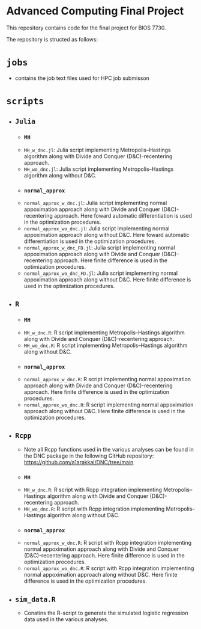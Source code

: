 # Advanced Computing Final Project

This repository contains code for the final project for BIOS 7730.

The repository is structed as follows:

# `jobs`
  - contains the job text files used for HPC job submisson 

# `scripts`
 - ## `Julia`
   -  ### `MH`
     - `MH_w_dnc.jl`: Julia script implementing Metropolis–Hastings algorithm along with Divide and Conquer (D&C)-recentering approach.
     - `MH_wo_dnc.jl`: Julia script implementing Metropolis–Hastings algorithm along without D&C.
   -  ### `normal_approx`
     - `normal_approx_w_dnc.jl`: Julia script implementing normal appoximation approach along with Divide and Conquer (D&C)-recentering approach. Here foward automatic differentiation is used in the optimization procedures.
     - `normal_approx_wo_dnc.jl`: Julia script implementing normal appoximation approach along without D&C. Here foward automatic differentiation is used in the optimization procedures.
     - `normal_approx_w_dnc_FD.jl`: Julia script implementing normal appoximation approach along with Divide and Conquer (D&C)-recentering approach. Here finite difference is used in the optimization procedures.
     - `normal_approx_wo_dnc_FD.jl`: Julia script implementing normal appoximation approach along without D&C. Here finite difference is used in the optimization procedures.
 - ## `R`
   -  ### `MH`
     - `MH_w_dnc.R`: R script implementing Metropolis–Hastings algorithm along with Divide and Conquer (D&C)-recentering approach.
     - `MH_wo_dnc.R`: R script implementing Metropolis–Hastings algorithm along without D&C.
   -  ### `normal_approx`
     - `normal_approx_w_dnc.R`: R script implementing normal appoximation approach along with Divide and Conquer (D&C)-recentering approach. Here finite difference is used in the optimization procedures.
     - `normal_approx_wo_dnc.R`: R script implementing normal appoximation approach along without D&C. Here finite difference is used in the optimization procedures.
 - ## `Rcpp`
   - Note all Rcpp functions used in the various analyses can be found in the DNC package in the following GitHub repository: https://github.com/a1arakkal/DNC/tree/main
   -  ### `MH`
     - `MH_w_dnc.R`: R script with Rcpp integration implementing Metropolis–Hastings algorithm along with Divide and Conquer (D&C)-recentering approach.
     - `MH_wo_dnc.R`: R script with Rcpp integration implementing Metropolis–Hastings algorithm along without D&C.
   -  ### `normal_approx`
     - `normal_approx_w_dnc.R`: R script with Rcpp integration implementing normal appoximation approach along with Divide and Conquer (D&C)-recentering approach. Here finite difference is used in the optimization procedures.
     - `normal_approx_wo_dnc.R`: R script with Rcpp integration implementing normal appoximation approach along without D&C. Here finite difference is used in the optimization procedures.
 - ## `sim_data.R`
   - Conatins the R-script to generate the simulated logistic regression data used in the various analyses.

